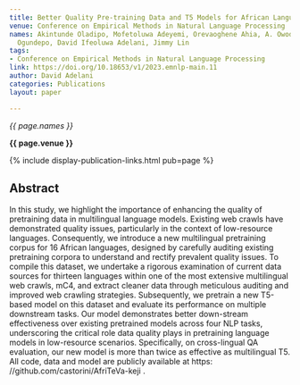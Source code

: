 ```yaml
---
title: Better Quality Pre-training Data and T5 Models for African Languages
venue: Conference on Empirical Methods in Natural Language Processing
names: Akintunde Oladipo, Mofetoluwa Adeyemi, Orevaoghene Ahia, A. Owodunni, Odunayo
  Ogundepo, David Ifeoluwa Adelani, Jimmy Lin
tags:
- Conference on Empirical Methods in Natural Language Processing
link: https://doi.org/10.18653/v1/2023.emnlp-main.11
author: David Adelani
categories: Publications
layout: paper

---
```


*{{ page.names }}*

**{{ page.venue }}**

{% include display-publication-links.html pub=page %}

## Abstract

In this study, we highlight the importance of enhancing the quality of pretraining data in multilingual language models. Existing web crawls have demonstrated quality issues, particularly in the context of low-resource languages. Consequently, we introduce a new multilingual pretraining corpus for 16 African languages, designed by carefully auditing existing pretraining corpora to understand and rectify prevalent quality issues. To compile this dataset, we undertake a rigorous examination of current data sources for thirteen languages within one of the most extensive multilingual web crawls, mC4, and extract cleaner data through meticulous auditing and improved web crawling strategies. Subsequently, we pretrain a new T5-based model on this dataset and evaluate its performance on multiple downstream tasks. Our model demonstrates better down-stream effectiveness over existing pretrained models across four NLP tasks, underscoring the critical role data quality plays in pretraining language models in low-resource scenarios. Specifically, on cross-lingual QA evaluation, our new model is more than twice as effective as multilingual T5. All code, data and model are publicly available at https: //github.com/castorini/AfriTeVa-keji .